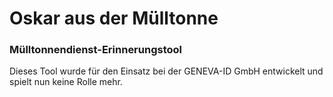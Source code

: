 # Oskar aus der Mülltonne

### Mülltonnendienst-Erinnerungstool

Dieses Tool wurde für den Einsatz bei der GENEVA-ID GmbH entwickelt und spielt nun keine Rolle mehr.
